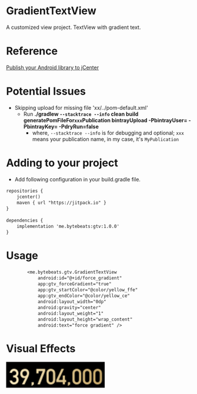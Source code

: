 # GradientTextView
A customized view project. TextView with gradient text.

# Reference
[Publish your Android library to jCenter](https://medium.com/@LopezMikhael/publish-your-android-library-to-jcenter-5c6df287db11)
# Potential Issues
* Skipping upload for missing file 'xx/../pom-default.xml'
  * Run <b> ./gradlew `--stacktrace --info` clean build generatePomFileFor`xxx`Publication bintrayUpload -PbintrayUser=<bintray name> -PbintrayKey=<bintray key> -PdryRun=false</b> 
    * where, `--stacktrace --info` is for debugging and optional; `xxx` means your publication name, in my case, it's `MyPublication`
# Adding to your project
* Add following configuration in your build.gradle file.

```
repositories {
    jcenter()
    maven { url "https://jitpack.io" }
}

dependencies {
    implementation 'me.bytebeats:gtv:1.0.0'
}
```

# Usage

```
        <me.bytebeats.gtv.GradientTextView
            android:id="@+id/force_gradient"
            app:gtv_forceGradient="true"
            app:gtv_startColor="@color/yellow_ffe"
            app:gtv_endColor="@color/yellow_ce"
            android:layout_width="0dp"
            android:gravity="center"
            android:layout_weight="1"
            android:layout_height="wrap_content"
            android:text="force gradient" />

```
# Visual Effects

![screenshot](screenshots/gtv_screenshot.png)